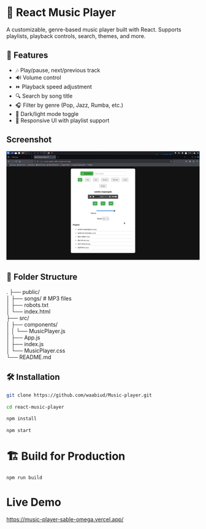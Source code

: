 # 🎵 React Music Player

A customizable, genre-based music player built with React. Supports playlists, playback controls, search, themes, and more.

## 🚀 Features

- 🎶 Play/pause, next/previous track  
- 🔊 Volume control  
- ⏩ Playback speed adjustment  
- 🔍 Search by song title  
- 🎧 Filter by genre (Pop, Jazz, Rumba, etc.)  
- 🌙 Dark/light mode toggle  
- 📝 Responsive UI with playlist support

 ## Screenshot
![Music Player Screenshot](public/musicplayer.png)

## 📁 Folder Structure

.
├── public/ <br>
│ ├── songs/ # MP3 files <br>
│ ├── robots.txt <br>
│ └── index.html <br>
├── src/ <br>
│ ├── components/ <br>
│ │ └── MusicPlayer.js <br>
│ ├── App.js <br>
│ ├── index.js <br>
│ └── MusicPlayer.css <br>
└── README.md

## 🛠️ Installation

```bash
git clone https://github.com/waabiud/Music-player.git
```

```bash
cd react-music-player
```
```bash
npm install 
```

```bash
npm start
```
# 🏗️ Build for Production

```bash
npm run build
```

# Live Demo
https://music-player-sable-omega.vercel.app/
